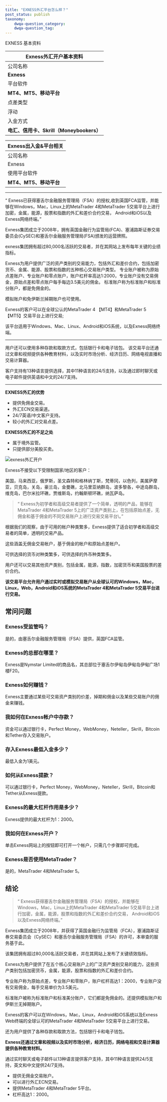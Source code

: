 ```yaml
---
title: "EXNESS外汇平台怎么样？"
post_status: publish
taxonomy:
    dwqa-question_category:
    dwqa-question_tag:
---
```


EXNESS 基本资料

| **Exness**外汇开户基本资料 |
| --- |
| 公司名称 | 所属国家 | 成立时间 | 经营模式 |
| **Exness** | 塞浦路斯 | 2008年 | ECN/STP |
| 平台软件 | 监管信息 | 最低入金 | 主要点差 |
| **MT4、MT5、移动平台** | CySEC 178/12 | **1美元** | 欧美0.4-1.1 黄金5-50 |
| 点差类型 | 最小头寸 | 剥头皮 | 锁仓 |
| 浮动 | 0.01 | 允许 | 允许 |
| 入金方式 | 交易品种 | 出金优惠 | 爆仓比例 |
| **电汇、信用卡、Skrill（Moneybookers）** | 货币对、黄金、白银和期货等 | 入金电汇3-5天，其余立刻到账；出金Skrill立刻到账，其余3-5天 | ECN：50% 其余：无 |

| Exness出入金&平台相关 |
| --- |
| 公司名称 | 最低入金 | 入金方式 | 出金优惠 |
| Exness | **1美元** | 电汇、信用卡、Skrill（Moneybookers） | 入金电汇3-5天，其余立刻到账；出金Skrill立刻到账，其余3-5天 |
| 使用平台软件 | 服务器区时 | 交易品种 | 最大杠杆 |
| **MT4、MT5、移动平台** | GMT | 货币对、黄金、白银和期货等 | **2000** |

* * *

“ Exness已获得塞舌尔金融服务管理局（FSA）的授权,收到英国FCA监管，并能够在Windows，Mac，Linux上的MetaTrader 4和MetaTrader 5交易平台上进行加密，金属，能源，股票和指数的外汇和差价合约交易， Android和iOS以及Exness网络终端。”

Exness集团成立于2008年，拥有英国金融行为监管局(FCA)、塞浦路斯证券交易委员会(CySEC)和塞舌尔金融服务管理局(FSA)颁发的运营牌照。

exness集团拥有超过80,000名活跃的交易者，并在其网站上发布每年关键的业绩指标。

Exness为用户提供广泛的资产类别的交易能力，包括外汇和差价合约，包括加密货币、金属、能源、股票和指数的五种核心交易账户类型。 专业账户被称为原始点差账户、专业账户和零点账户，账户杠杆率高达1:2000，专业账户没有交易佣金，原始点差和零点账户每手每边3.5美元的佣金。 标准账户称为标准账户和标准分账户，都是免佣金的。

模拟账户和免伊斯兰掉期账户也可使用。

Exness的客户可以在全球公认的MetaTrader 4 【MT4】和MetaTrader 5【MT5】交易平台上进行交易;

该平台适用于Windows、Mac、Linux、Android和iOS系统，以及Exness网络终端。

* * *

用户还可以使用多种存款和取款方式，包括银行卡和电子钱包。 该交易平台还通过文章和视频提供各种教育材料，以及实时市场分析、经济日历、网络电视直播和交易计算器。

客户支持有13种语言提供选择，其中11种语言的24/5支持，以及通过即时聊天或电子邮件提供英语和中文的24/7支持。

* * *

**EXNESS外汇的优势**

- 提供免佣金交易。
- 外汇ECN交易渠道。
- 24/7英语/中文客户支持。
- 较小的外汇对交易点差。

**EXNESS外汇的不足之处**

- 属于境外监管。
- 只提供部分美股买卖。

![exness外汇开户](https://we.laowei8.com/wp-content/uploads/2020/06/b5cb15e5688ec8b8076212086e318b36-2.png)

Exness不接受以下受限制国家/地区的客户：

美国，马来西亚，俄罗斯，圣文森特和格林纳丁斯，梵蒂冈，以色列，美属萨摩亚，贝克岛，关岛，豪兰岛，金曼礁，北马里亚纳群岛，波多黎各，中途岛群岛，维克岛，巴尔米拉环礁，贾维斯岛，约翰斯顿环礁，纳瓦萨岛。

> “ Exness为初学者和高级交易者提供了一个简单，透明的产品，能够在MetaTrader 4和MetaTrader 5上的广泛资产类别上，在包括原始点差，无佣金和基于佣金的不同交易账户上进行交易交易平台\\。”

根据我们的观察，由于可用的帐户种类繁多，Exness提供了适合初学者和高级交易者的简单，透明的交易产品。

这些涵盖无佣金交易帐户，基于佣金的帐户和原始点差帐户。

可供选择的货币对种类繁多，可供选择的外币种类繁多。

用户还可以交易其他资产类别，包括金属，能源，指数，加密货币和美国股票的差价合约。

**该交易平台允许用户通过实时或模拟交易账户从全球认可的Windows，Mac，Linux，Web，Android和iOS系统的MetaTrader 4和MetaTrader 5交易平台进行交易。**

## 常问问题

### **Exness受监管吗？**

是的，由塞舌尔金融服务管理局（FSA）提供，英国FCA监管。

### **Exness的总部在哪里？**

Exness是Nymstar Limited的商品名，其总部位于塞舌尔伊甸岛伊甸岛伊甸广场1楼F20。

### **Exness如何赚钱？**

Exness主要通过某些可交易资产类别的价差，掉期和佣金以及某些交易账户的佣金来赚钱。

### **我如何在Exness帐户中存款？**

资金可以通过银行卡，Perfect Money，WebMoney，Neteller，Skrill，Bitcoin和Tether存入交易账户。

### **存入Exness最低入金多少？**

最低入金为1美元。

### **如何从Exness提款？**

可以通过银行卡，Perfect Money，WebMoney，Neteller，Skrill，Bitcoin和Tether从Exness提款。

### **Exness的最大杠杆作用是多少？**

Exness提供的最大杠杆为1：2000。

### **我如何在Exness开户？**

单击Exness网站上的按钮即可打开一个帐户，只需几个步骤即可完成。

### **Exness是否使用MetaTrader？**

是的，MetaTrader 4和MetaTrader 5。

## 结论

> “ Exness获得塞舌尔金融服务管理局（FSA）的授权，并能够在Windows，Mac，Linux上的MetaTrader 4和MetaTrader 5交易平台上进行加密，金属，能源，股票和指数的外汇和差价合约交易， Android和iOS以及Exness网络终端。”

Exness集团成立于2008年，并获得了英国金融行为监管局（FCA），塞浦路斯证券交易委员会（CySEC）和塞舌尔金融服务管理局（FSA）的许可，本审查的服务基于此。

该集团拥有超过80,000名活跃交易者，并在其网站上发布了关键绩效指标。

Exness为用户提供了在五个核心交易账户上的广泛资产类别交易的能力，这些资产类别包括加密货币，金属，能源，股票和指数的外汇和差价合约。

专业账户称为原始点差，专业账户和零账户，账户杠杆高达1：2000，专业账户没有交易佣金，每手交易单价为3.5美元。

标准账户被称为标准账户和标准美分账户，它们都是免佣金的。还提供模拟账户和伊斯兰无掉期账户。

Exness的客户可以在Windows，Mac，Linux，Android和iOS系统以及Exness Web终端的全球认可的MetaTrader 4和MetaTrader 5交易平台上进行交易。

还为用户提供了各种存款和取款方法，包括银行卡和电子钱包。

**Exness还通过文章和视频以及实时市场分析，经济日历，网络电视和交易计算器提供各种教育材料。**

通过实时聊天或电子邮件以13种语言提供客户支持，其中11种语言提供24/5支持，英文和中文提供24/7支持。

- 提供无佣金交易账户。
- 可以进行外汇ECN交易。
- 提供MetaTrader 4和MetaTrader 5平台。
- 杠杆高达1：2000。
